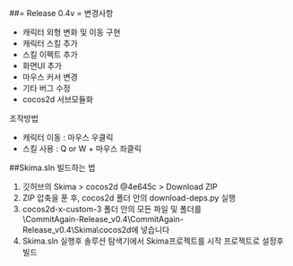 ##= Release 0.4v =
변경사항  
 - 캐릭터 외형 변화 및 이동 구현  
 - 캐릭터 스킬 추가  
 - 스킬 이펙트 추가  
 - 화면UI 추가  
 - 마우스 커서 변경    
 - 기타 버그 수정  
 - cocos2d 서브모듈화  


조작방법
 - 캐릭터 이동 : 마우스 우클릭  
 - 스킬 사용 : Q or W + 마우스 좌클릭



##Skima.sln 빌드하는 법
1. 깃허브의 Skima > cocos2d @4e645c > Download ZIP 
2. ZIP 압축을 푼 후, cocos2d 폴더 안의 download-deps.py 실행
3. cocos2d-x-custom-3 폴더 안의 모든 파일 및 폴더를   
       \CommitAgain-Release_v0.4\CommitAgain-Release_v0.4\Skima\cocos2d에 넣습니다
4. Skima.sln 실행후 솔루션 탐색기에서 Skima프로젝트를 시작 프로젝트로 설정후 빌드
